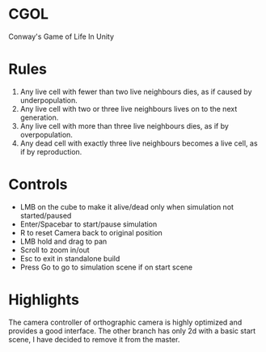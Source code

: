 # CGOL
Conway's Game of Life In Unity 

# Rules
1. Any live cell with fewer than two live neighbours dies, as if caused by underpopulation.
2. Any live cell with two or three live neighbours lives on to the next generation.
3. Any live cell with more than three live neighbours dies, as if by overpopulation.
4. Any dead cell with exactly three live neighbours becomes a live cell, as if by reproduction.

# Controls
* LMB on the cube to make it alive/dead only when simulation not started/paused
* Enter/Spacebar to start/pause simulation
* R to reset Camera back to original position
* LMB hold and drag to pan
* Scroll to zoom in/out
* Esc to exit in standalone build
* Press Go to go to simulation scene if on start scene

# Highlights
The camera controller of orthographic camera is highly optimized and provides a good interface.
The other branch has only 2d with a basic start scene, I have decided to remove it from the master.